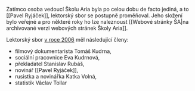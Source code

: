 Zatímco osoba vedoucí Školu Aria byla po celou dobu de facto jediná, a to [[Pavel Ryjáček]], lektorský sbor se postupně proměňoval. Jeho složení bylo veřejné a pro některé roky ho lze naleznoust [[Webové stránky ŠA|na archivované verzi webových stránek Školy Aria]].

Lektorský sbor [v roce 2006](https://web.archive.org/web/20060414065603/http://ario.info:80/) měl následující členy:
- filmový dokumentarista Tomáš Kudrna, 
- sociální pracovnice Eva Kudrnová, 
- překladatel Stanislav Rubáš, 
- novinář [[Pavel Ryjáček]], 
- rusistka a novinářka Katka Volná, 
- statistik Václav Tollar

